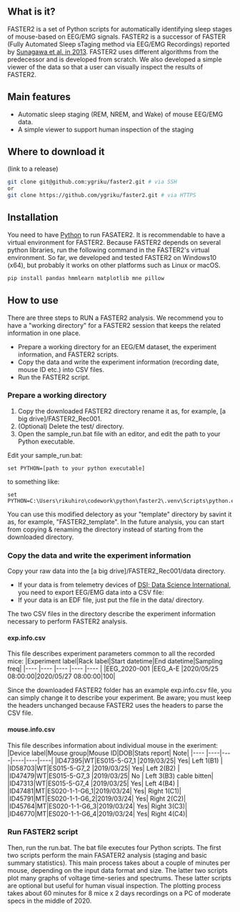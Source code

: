 ## What is it?
FASTER2 is a set of Python scripts for automatically identifying sleep stages of mouse-based on EEG/EMG signals. FASTER2 is a successor of FASTER (Fully Automated Sleep sTaging method via EEG/EMG Recordings) reported by [Sunagawa et al. in 2013](https://onlinelibrary.wiley.com/doi/abs/10.1111/gtc.12053). FASTER2 uses different algorithms from the predecessor and is developed from scratch. We also developed a simple viewer of the data so that a user can visually inspect the results of FASTER2.


## Main features
- Automatic sleep staging (REM, NREM, and Wake) of mouse EEG/EMG data.
- A simple viewer to support human inspection of the staging 

## Where to download it

(link to a release)

```sh
git clone git@github.com:ygriku/faster2.git # via SSH
or
git clone https://github.com/ygriku/faster2.git # via HTTPS
```

## Installation
You need to have [Python](https://www.python.org/) to run FASATER2. It is recommendable to have a virtual environment for FASTER2. Because FASTER2 depends on several python libraries, run the following command in the FASTER2's virtual environment. So far, we developed and tested FASTER2 on Windows10 (x64), but probably it works on other platforms such as Linux or macOS.

```sh
pip install pandas hmmlearn matplotlib mne pillow
```

## How to use

There are three steps to RUN a FASTER2 analysis. We recommend you to have a "working directory" for a FASTER2 session that keeps the related information in one place.

- Prepare a working directory for an EEG/EM dataset, the experiment information, and FASTER2 scripts.
- Copy the data and write the experiment information (recording date, mouse ID etc.) into CSV files.
- Run the FASTER2 script.



### Prepare a working directory
1. Copy the downloaded FASTER2 directory rename it as, for example, [a big drive]/FASTER2_Rec001.
1. (Optional) Delete the test/ directory.
1. Open the sample_run.bat file with an editor, and edit the path to your Python executable.

Edit your sample_run.bat:
```
set PYTHON=[path to your python executable]
```
to something like: 
```
set PYTHON=C:\Users\rikuhiro\codework\python\faster2\.venv\Scripts\python.exe
```

You can use this modified delectory as your "template" directory by savint it as, for example, "FASTER2_template". In the future analysis, you can start from copying & renaming the directory instead of starting from the downloaded directory.

### Copy the data and write the experiment information
Copy your raw data into the [a big drive]/FASTER2_Rec001/data directory.
   - If your data is from telemetry devices of [DSI; Data Science International](https://www.datasci.com/), you need to export EEG/EMG data into a CSV file:
   - If your data is an EDF file, just put the file in the data/ directory.

The two CSV files in the directory describe the experiment information necessary to
perform FASTER2 analysis.

#### exp.info.csv
This file describes experiment parameters common to all the recorded mice:
|Experiment label|Rack label|Start datetime|End datetime|Sampling freq|
|----            |----      |----          |----        |----         |
|EEG_2020-001    |EEG_A-E   |2020/05/25 08:00:00|2020/05/27 08:00:00|100|

Since the downloaded FASTER2 folder has an example exp.info.csv file, you can simply change it to describe your experiment. Be aware; you must keep the headers unchanged because FASTER2 uses the headers to parse the CSV file.

#### mouse.info.csv
This file describes information about individual mouse in the exeriment:
|Device label|Mouse group|Mouse ID|DOB|Stats report| Note|
|----   |----|----|----|----|----|
|ID47395|WT|ES015-5-G7_1  |2019/03/25| Yes| Left 1(B1) |
|ID58703|WT|ES015-5-G7_2  |2019/03/25| Yes| Left 2(B2) |
|ID47479|WT|ES015-5-G7_3  |2019/03/25| No | Left 3(B3) cable bitten|
|ID47313|WT|ES015-5-G7_4  |2019/03/25| Yes| Left 4(B4) | 
|ID47481|MT|ES020-1-1-G6_1|2019/03/24| Yes| Right 1(C1)|
|ID45791|MT|ES020-1-1-G6_2|2019/03/24| Yes| Right 2(C2)|
|ID45764|MT|ES020-1-1-G6_3|2019/03/24| Yes| Right 3(C3)|
|ID46770|MT|ES020-1-1-G6_4|2019/03/24| Yes| Right 4(C4)|

### Run FASTER2 script

Then, run the run.bat. The bat file executes four Python scripts. The first two scripts perform the main FASATER2 analysis (staging and basic summary statistics). This main process takes about a couple of minutes per mouse, depending on the input data format and size. The latter two scripts plot many graphs of voltage time-series and spectrums. These latter scripts are optional but useful for human visual inspection. The plotting process takes about 60 minutes for 8 mice x 2 days recordings on a PC of moderate specs in the middle of 2020.

